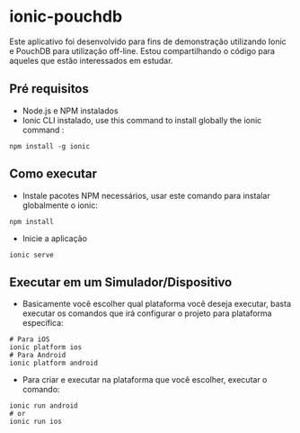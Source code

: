 # ionic-pouchdb
Este aplicativo foi desenvolvido para fins de demonstração utilizando Ionic e PouchDB para utilização off-line. Estou compartilhando o código para aqueles que estão interessados ​​em estudar.

## Pré requisitos
- Node.js e NPM instalados
- Ionic CLI instalado, use this command to install globally the ionic command :
```shell
npm install -g ionic
```

## Como executar
- Instale pacotes NPM necessários, usar este comando para instalar globalmente o ionic:
```shell
npm install
```
- Inicie a aplicação
```shell
ionic serve
```

## Executar em um Simulador/Dispositivo
- Basicamente você escolher qual plataforma você deseja executar, basta executar os comandos que irá configurar o projeto para plataforma específica:
```shell
# Para iOS
ionic platform ios
# Para Android
ionic platform android
```
- Para criar e executar na plataforma que você escolher, executar o comando:
```shell
ionic run android
# or
ionic run ios
```